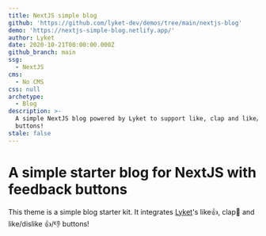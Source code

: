 ```yaml
---
title: NextJS simple blog
github: 'https://github.com/lyket-dev/demos/tree/main/nextjs-blog'
demo: 'https://nextjs-simple-blog.netlify.app/'
author: Lyket
date: 2020-10-21T00:00:00.000Z
github_branch: main
ssg:
  - NextJS
cms:
  - No CMS
css: null
archetype:
  - Blog
description: >-
  A simple NextJS blog powered by Lyket to support like, clap and like/dislike
  buttons!
stale: false
---
```


# A simple starter blog for NextJS with feedback buttons

This theme is a simple blog starter kit. It integrates [Lyket](https://lyket.dev)'s like👍, clap👏 and like/dislike 👍/👎 buttons!
